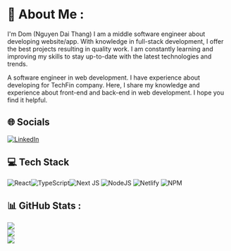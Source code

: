 <!-- ![Header](./Github-Profile-Header.png) -->

# 💫 About Me :

I'm Dom (Nguyen Dai Thang)
I am a middle software engineer about developing website/app. With knowledge in full-stack development, I offer the best projects resulting in quality work. I am constantly learning and improving my skills to stay up-to-date with the latest technologies and trends.

A software engineer in web development. I have experience about developing for TechFin company. Here, I share my knowledge and experience about front-end and back-end in web development. I hope you find it helpful.

## 🌐 Socials

[![LinkedIn](https://img.shields.io/badge/LinkedIn-%230077B5.svg?logo=linkedin&logoColor=white)](https://www.linkedin.com/in/domnguyen236)

## 💻 Tech Stack

![React](https://img.shields.io/badge/react-%2361DAFB.svg?style=for-the-badge&logo=react&logoColor=white)![TypeScript](https://img.shields.io/badge/typescript-%23007ACC.svg?style=for-the-badge&logo=typescript&logoColor=white)![Next JS](https://img.shields.io/badge/Next-black?style=for-the-badge&logo=next.js&logoColor=white) ![NodeJS](https://img.shields.io/badge/node.js-6DA55F?style=for-the-badge&logo=node.js&logoColor=white) ![Netlify](https://img.shields.io/badge/netlify-%23000000.svg?style=for-the-badge&logo=netlify&logoColor=#00C7B7) ![NPM](https://img.shields.io/badge/NPM-%23000000.svg?style=for-the-badge&logo=npm&logoColor=white)

## 📊 GitHub Stats :

![](https://github-readme-stats.vercel.app/api?username=DAITHANG23&theme=radical&hide_border=false&include_all_commits=false&count_private=false)<br/>
![](https://github-readme-streak-stats.herokuapp.com/?user=DAITHANG23&theme=radical&hide_border=false)<br/>
![](https://github-readme-stats.vercel.app/api/top-langs/?username=DAITHANG23&theme=radical&hide_border=false&include_all_commits=false&count_private=false&layout=compact)
